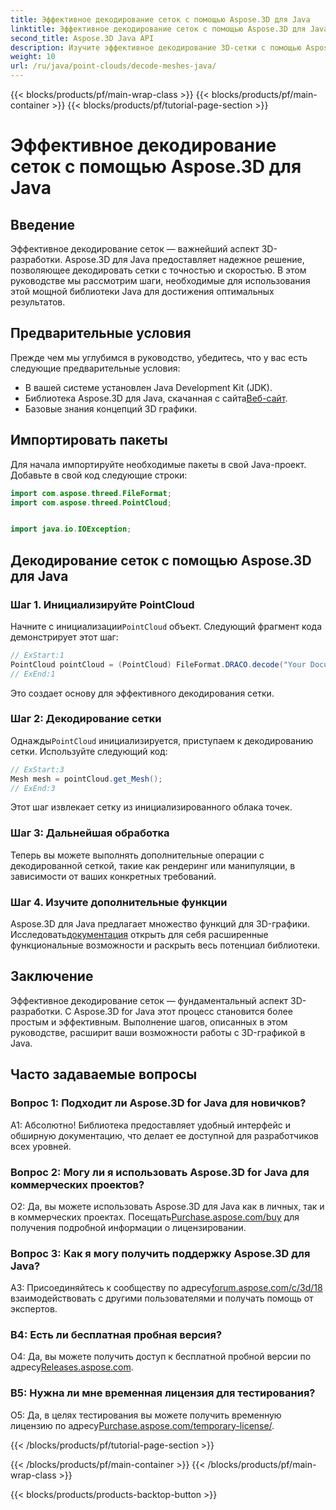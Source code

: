 ```yaml
---
title: Эффективное декодирование сеток с помощью Aspose.3D для Java
linktitle: Эффективное декодирование сеток с помощью Aspose.3D для Java
second_title: Aspose.3D Java API
description: Изучите эффективное декодирование 3D-сетки с помощью Aspose.3D для Java. Пошаговое руководство для разработчиков.
weight: 10
url: /ru/java/point-clouds/decode-meshes-java/
---
```


{{< blocks/products/pf/main-wrap-class >}}
{{< blocks/products/pf/main-container >}}
{{< blocks/products/pf/tutorial-page-section >}}

# Эффективное декодирование сеток с помощью Aspose.3D для Java

## Введение

Эффективное декодирование сеток — важнейший аспект 3D-разработки. Aspose.3D для Java предоставляет надежное решение, позволяющее декодировать сетки с точностью и скоростью. В этом руководстве мы рассмотрим шаги, необходимые для использования этой мощной библиотеки Java для достижения оптимальных результатов.

## Предварительные условия

Прежде чем мы углубимся в руководство, убедитесь, что у вас есть следующие предварительные условия:

- В вашей системе установлен Java Development Kit (JDK).
-  Библиотека Aspose.3D для Java, скачанная с сайта[Веб-сайт](https://releases.aspose.com/3d/java/).
- Базовые знания концепций 3D графики.

## Импортировать пакеты

Для начала импортируйте необходимые пакеты в свой Java-проект. Добавьте в свой код следующие строки:

```java
import com.aspose.threed.FileFormat;
import com.aspose.threed.PointCloud;


import java.io.IOException;
```

## Декодирование сеток с помощью Aspose.3D для Java

### Шаг 1. Инициализируйте PointCloud

 Начните с инициализации`PointCloud` объект. Следующий фрагмент кода демонстрирует этот шаг:

```java
// ExStart:1
PointCloud pointCloud = (PointCloud) FileFormat.DRACO.decode("Your Document Directory" + "point_cloud_no_qp.drc");
// ExEnd:1
```

Это создает основу для эффективного декодирования сетки.

### Шаг 2: Декодирование сетки

 Однажды`PointCloud` инициализируется, приступаем к декодированию сетки. Используйте следующий код:

```java
// ExStart:3
Mesh mesh = pointCloud.get_Mesh();
// ExEnd:3
```

Этот шаг извлекает сетку из инициализированного облака точек.

### Шаг 3: Дальнейшая обработка

Теперь вы можете выполнять дополнительные операции с декодированной сеткой, такие как рендеринг или манипуляции, в зависимости от ваших конкретных требований.

### Шаг 4. Изучите дополнительные функции

 Aspose.3D для Java предлагает множество функций для 3D-графики. Исследовать[документация](https://reference.aspose.com/3d/java/) открыть для себя расширенные функциональные возможности и раскрыть весь потенциал библиотеки.

## Заключение

Эффективное декодирование сеток — фундаментальный аспект 3D-разработки. С Aspose.3D for Java этот процесс становится более простым и эффективным. Выполнение шагов, описанных в этом руководстве, расширит ваши возможности работы с 3D-графикой в Java.

## Часто задаваемые вопросы

### Вопрос 1: Подходит ли Aspose.3D for Java для новичков?

А1: Абсолютно! Библиотека предоставляет удобный интерфейс и обширную документацию, что делает ее доступной для разработчиков всех уровней.

### Вопрос 2: Могу ли я использовать Aspose.3D for Java для коммерческих проектов?

 О2: Да, вы можете использовать Aspose.3D для Java как в личных, так и в коммерческих проектах. Посещать[Purchase.aspose.com/buy](https://purchase.aspose.com/buy) для получения подробной информации о лицензировании.

### Вопрос 3: Как я могу получить поддержку Aspose.3D для Java?

A3: Присоединяйтесь к сообществу по адресу[forum.aspose.com/c/3d/18](https://forum.aspose.com/c/3d/18) взаимодействовать с другими пользователями и получать помощь от экспертов.

### В4: Есть ли бесплатная пробная версия?

 О4: Да, вы можете получить доступ к бесплатной пробной версии по адресу[Releases.aspose.com](https://releases.aspose.com/).

### В5: Нужна ли мне временная лицензия для тестирования?

 О5: Да, в целях тестирования вы можете получить временную лицензию по адресу[Purchase.aspose.com/temporary-license/](https://purchase.aspose.com/temporary-license/).

{{< /blocks/products/pf/tutorial-page-section >}}

{{< /blocks/products/pf/main-container >}}
{{< /blocks/products/pf/main-wrap-class >}}

{{< blocks/products/products-backtop-button >}}
